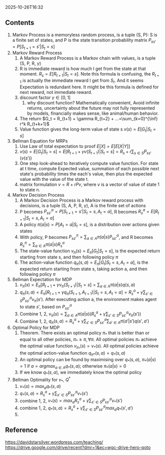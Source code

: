 2025-10-26T16:32
## Contents
1. Markov Process is a memoryless random process, is a tuple (S, P): S is a finite set of states, and P is the state transition probability matrix $P_{ss'} = P[S_{t+1}=s' | S_t = s]$
2. Markov Reward Process
	1. A Markov Reward Process is a Markov chain with values, is a tuple (S, P, R, $\gamma$) 
	2. R is immediate reward is how much I get from the state at that moment. $R_s = E[R_{t+1}|S_t = s]$. Note this formula is confusing, the $R_{t+1}$ is actually the immediate reward I get from $S_t$. And it seems Expectation is redundant here. It might be this formula is defined for next reward, not immediate reward. 
	3. discount factor $\gamma \in [0, 1]$
		1. why discount function? Mathematically convenient, Avoid infinite returns, uncertainty about the future may not fully represented by models, financially makes sense, like animal/human behavior.
	4. The return $G_t = R_{t+1} + \gamma R_{t+2} + ...=\sum_{k=0}^{\inf} r^k R_{t+k+1}$
	5. Value function gives the long-term value of state s $v(s) = E[G_t |S_t=s]$ 
3. Bellman Equation for MRPs
	1. Use Law of total expectation to proof $E[X] = E[E[X|Y]]$
	2. $v(s)=E[G_t|S_t=s]=E[R_{t+1}+\gamma v(S_{t+1})|S_t=s]=R_s + r \sum_{s\in S} P_{ss'}(v(s'))$ 
	3. One step look-ahead to iteratively compute value function. For state at t time, compute Expected value, summation of each possible next state's probability times the each's value, then plus the expected value with the value of the state t.
	4. matrix formulation $v = R + rPv$, where $v$ is a vector of value of state 1 to state n.
4. Markov Decision Process
	1. A Markov Decision Process is a Markov reward process with decisions, is a tuple (S, A, P, R, $\gamma$), A is the finite set of actions
	2. P becomes $P^a_{ss'}=P[S_{t+1}=s'|S_t=s, A_t=a]$, R becomes $R_s^a=E[R_{t+1}|S_t=s, A_t=a]$
	3. A policy $\pi(a|s) = P[A_t=a|S_t=s]$, is a distribution over actions given states
	4. With policy, P becomes $P^{\pi}_{ss'} = \sum_{a \in A} \pi (a|s) P^a_{ss'}$, and R becomes $R^{\pi}_s=\sum_{a \in A} \pi(a|s) R^a_s$
	5. The state-value function $v_{\pi}(s)= E_{\pi} [G_t | S_t=s]$, is the expected return starting from state s, and then following policy $\pi$
	6. The action-value function $q_{\pi}(s, a)=E_{\pi}[G_t|S_t=s, A_t=a]$, is the expected return starting from state s, taking action a, and then following policy $\pi$
5. Bellman Expectation for MDP
	1. $v_{\pi}(s)=E_{\pi} [R_{t+1}+\gamma v_{\pi}(S_{t+1}) | S_t=s] =\sum_{a\in A}\pi (a|s) q(s, a)$
	2. $q_{\pi}(s, a)=E_{\pi}[R_{t+1}+\gamma q_{\pi}(S_{t+1}, A_{t+1})|S_t=s, A_t=a]=R^a_s + \gamma \sum_{s'\in S}P^a_{ss'}v_{\pi}(s')$. After executing action a, the environment makes agent to state $s'$, based on $P^a_{ss'}$
	3. Combine 1, 2, $v_{\pi}(s)=\sum_{a\in A}\pi(a|s)(R^a_s + \gamma \sum_{s'\in S}P^a_{ss'}v_{\pi}(s'))$
	4. Combine 1, 2, $q_{\pi}(s,a)=R^a_s + \gamma \sum_{s'\in S}P^a_{ss'}\sum_{a'\in A}\pi (a'|s') q(s', a')$
6. Optimal Policy for MDP
	1. Theorem. There exists an optimal policy $\pi_*$ that is better than or equal to all other policies, $\pi_* \geq \pi, \forall \pi$. All optimal policies $\pi_*$ achieve the optimal value function $v_{\pi_*}(s) = v_*(s)$. All optimal policies achieve the optimal action-value function $q_{\pi*}(s,a) = q_* (s, a)$
	2. An optimal policy can be found by maximising over $q_* (s, a)$, $\pi_* (a|s) = 1$ if $a=argmax_{a \in A} q_* (s, a)$; otherwise $\pi_* (a|s) = 0$
	3. If we know $q_* (s, a)$, we immediately know the optimal policy
7. Bellman Optimality for $v_*$, $Q^*$
	1. $v_*(s)=max_a q_* (s, a)$
	2. $q_*(s,a) = R^a_s + \gamma \sum_{s' \in S}P^a_{ss'}v_*(s')$
	3. combine 1, 2, $v_*(s)=max_a R^a_s + \gamma \sum_{s' \in S}P^a_{ss'}v_*(s')$
	4. combine 1, 2, $q_*(s,a)=R^a_s + \gamma \sum_{s' \in S} P^a_{ss'} max_a q_*(s',a')$
	5. 

## Reference

https://davidstarsilver.wordpress.com/teaching/
https://drive.google.com/drive/recent?dmr=1&ec=wgc-drive-hero-goto